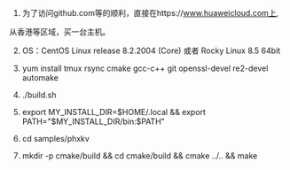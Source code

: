 1. 为了访问github.com等的顺利，直接在https://www.huaweicloud.com上,

从香港等区域，买一台主机。

2. OS：CentOS Linux release 8.2.2004 (Core) 或者 Rocky Linux 8.5 64bit 

3. yum install tmux rsync cmake gcc-c++ git openssl-devel re2-devel automake

4. ./build.sh

5. export MY_INSTALL_DIR=$HOME/.local && export PATH="$MY_INSTALL_DIR/bin:$PATH"

6. cd samples/phxkv

7. mkdir -p cmake/build && cd cmake/build && cmake ../.. && make

